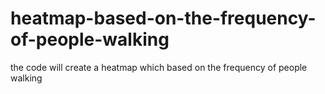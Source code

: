 # heatmap-based-on-the-frequency-of-people-walking
the code will create a heatmap which based on the frequency of people walking
